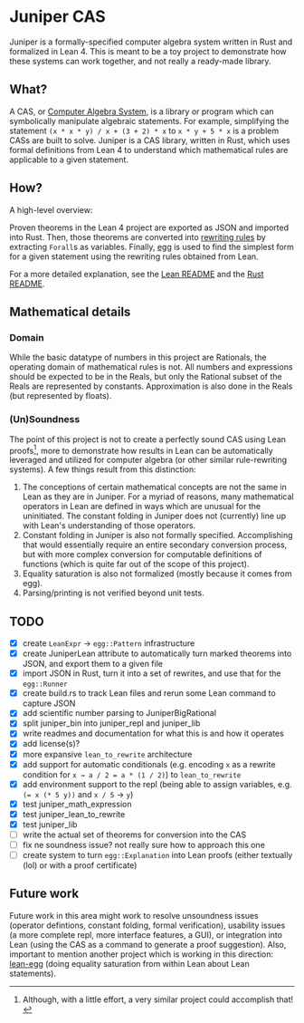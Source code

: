 # Juniper CAS

Juniper is a formally-specified computer algebra system written in Rust and formalized in Lean 4. This is meant to be a toy project to demonstrate how these systems can work together, and not really a ready-made library.

## What?

A CAS, or [Computer Algebra System](https://en.wikipedia.org/wiki/Computer_algebra_system), is a library or program which can symbolically manipulate algebraic statements. For example, simplifying the statement `(x * x * y) / x + (3 + 2) * x` to `x * y + 5 * x` is a problem CASs are built to solve. Juniper is a CAS library, written in Rust, which uses formal definitions from Lean 4 to understand which mathematical rules are applicable to a given statement.

## How?

A high-level overview: 

Proven theorems in the Lean 4 project are exported as JSON and imported into Rust. Then, those theorems are converted into [rewriting rules](https://en.wikipedia.org/wiki/Rewriting) by extracting `Forall`s as variables. Finally, [egg](https://egraphs-good.github.io/) is used to find the simplest form for a given statement using the rewriting rules obtained from Lean.

For a more detailed explanation, see the [Lean README](lean/README.md) and the [Rust README](rs/README.md).

## Mathematical details

### Domain

While the basic datatype of numbers in this project are Rationals, the operating domain of mathematical rules is not. All numbers and expressions should be expected to be in the Reals, but only the Rational subset of the Reals are represented by constants. Approximation is also done in the Reals (but represented by floats).

### (Un)Soundness

The point of this project is not to create a perfectly sound CAS using Lean proofs[^1], more to demonstrate how results in Lean can be automatically leveraged and utilized for computer algebra (or other similar rule-rewriting systems). A few things result from this distinction:

1. The conceptions of certain mathematical concepts are not the same in Lean as they are in Juniper. For a myriad of reasons, many mathematical operators in Lean are defined in ways which are unusual for the uninitiated. The constant folding in Juniper does not (currently) line up with Lean's understanding of those operators.
2. Constant folding in Juniper is also not formally specified. Accomplishing that would essentially require an entire secondary conversion process, but with more complex conversion for computable definitions of functions (which is quite far out of the scope of this project).
3. Equality saturation is also not formalized (mostly because it comes from egg).
4. Parsing/printing is not verified beyond unit tests.

## TODO

- [x] create `LeanExpr` -> `egg::Pattern` infrastructure
- [x] create JuniperLean attribute to automatically turn marked theorems into JSON, and export them to a given file
- [x] import JSON in Rust, turn it into a set of rewrites, and use that for the `egg::Runner`
- [x] create build.rs to track Lean files and rerun some Lean command to capture JSON
- [x] add scientific number parsing to JuniperBigRational
- [x] split juniper_bin into juniper_repl and juniper_lib
- [x] write readmes and documentation for what this is and how it operates
- [x] add license(s)?
- [x] more expansive `lean_to_rewrite` architecture
- [x] add support for automatic conditionals (e.g. encoding `x` as a rewrite condition for `x → a / 2 = a * (1 / 2)`) to `lean_to_rewrite`
- [x] add environment support to the repl (being able to assign variables, e.g. `(= x (* 5 y))` and `x / 5` → `y`)
- [x] test juniper_math_expression
- [x] test juniper_lean_to_rewrite
- [x] test juniper_lib
- [ ] write the actual set of theorems for conversion into the CAS
- [ ] fix ne soundness issue? not really sure how to approach this one
- [ ] create system to turn `egg::Explanation` into Lean proofs (either textually (lol) or with a proof certificate)

## Future work

Future work in this area might work to resolve unsoundness issues (operator defintions, constant folding, formal verification), usability issues (a more complete repl, more interface features, a GUI), or integration into Lean (using the CAS as a command to generate a proof suggestion). Also, important to mention another project which is working in this direction: [lean-egg](https://github.com/marcusrossel/lean-egg) (doing equality saturation from within Lean about Lean statements).

[^1]: Although, with a little effort, a very similar project could accomplish that!